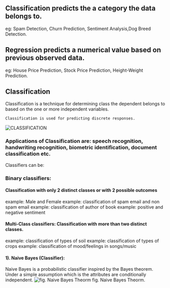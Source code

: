 ## Classification predicts the a category the data belongs to.
eg: Spam Detection, Churn Prediction, Sentiment Analysis,Dog Breed Detection.

## Regression predicts a numerical value based on previous observed data.
eg: House Price Prediction, Stock Price Prediction, Height-Weight Prediction.

## Classification
Classification is a technique for determining class the dependent belongs to based on the one or more independent variables.
                    
    Classification is used for predicting discrete responses.
 ![CLASSIFICATION](https://cdn-images-1.medium.com/max/800/1*QXttMMjauSK-XJ04AJBYsg.png)
### Applications of Classification are: speech recognition, handwriting recognition, biometric identification, document classification etc.
Classifiers can be:

### Binary classifiers: 
#### Classification with only 2 distinct classes or with 2 possible outcomes
example: Male and Female
example: classification of spam email and non spam email
example: classification of author of book
example: positive and negative sentiment

#### Multi-Class classifiers: Classification with more than two distinct classes.
example: classification of types of soil
example: classification of types of crops
example: classification of mood/feelings in songs/music
#### 1). Naive Bayes (Classifier):
Naive Bayes is a probabilistic classifier inspired by the Bayes theorem. Under a simple assumption which is the attributes are conditionally independent.
![fig. Naive Bayes Theorm](https://cdn-images-1.medium.com/max/800/0*U3LlC4m7PO5sqq9Q.png)
                                            fig. Naive Bayes Theorm.                                    

